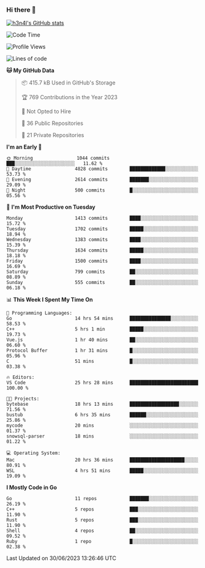 ### Hi there 👋

[![h3n4l's GitHub stats](https://github-readme-stats.vercel.app/api?username=h3n4l&count_private=true&show_icons=true&theme=radical)](https://github.com/h3n4l/github-readme-stats)

<!--START_SECTION:waka-->
![Code Time](http://img.shields.io/badge/Code%20Time-1%2C369%20hrs%2051%20mins-blue)

![Profile Views](http://img.shields.io/badge/Profile%20Views-1-blue)

![Lines of code](https://img.shields.io/badge/From%20Hello%20World%20I%27ve%20Written-2.0%20million%20lines%20of%20code-blue)

**🐱 My GitHub Data** 

> 📦 415.7 kB Used in GitHub's Storage 
 > 
> 🏆 769 Contributions in the Year 2023
 > 
> 🚫 Not Opted to Hire
 > 
> 📜 36 Public Repositories 
 > 
> 🔑 21 Private Repositories 
 > 
**I'm an Early 🐤** 

```text
🌞 Morning                1044 commits        ███░░░░░░░░░░░░░░░░░░░░░░   11.62 % 
🌆 Daytime                4828 commits        █████████████░░░░░░░░░░░░   53.73 % 
🌃 Evening                2614 commits        ███████░░░░░░░░░░░░░░░░░░   29.09 % 
🌙 Night                  500 commits         █░░░░░░░░░░░░░░░░░░░░░░░░   05.56 % 
```
📅 **I'm Most Productive on Tuesday** 

```text
Monday                   1413 commits        ████░░░░░░░░░░░░░░░░░░░░░   15.72 % 
Tuesday                  1702 commits        █████░░░░░░░░░░░░░░░░░░░░   18.94 % 
Wednesday                1383 commits        ████░░░░░░░░░░░░░░░░░░░░░   15.39 % 
Thursday                 1634 commits        █████░░░░░░░░░░░░░░░░░░░░   18.18 % 
Friday                   1500 commits        ████░░░░░░░░░░░░░░░░░░░░░   16.69 % 
Saturday                 799 commits         ██░░░░░░░░░░░░░░░░░░░░░░░   08.89 % 
Sunday                   555 commits         ██░░░░░░░░░░░░░░░░░░░░░░░   06.18 % 
```


📊 **This Week I Spent My Time On** 

```text
💬 Programming Languages: 
Go                       14 hrs 54 mins      ███████████████░░░░░░░░░░   58.53 % 
C++                      5 hrs 1 min         █████░░░░░░░░░░░░░░░░░░░░   19.73 % 
Vue.js                   1 hr 40 mins        ██░░░░░░░░░░░░░░░░░░░░░░░   06.60 % 
Protocol Buffer          1 hr 31 mins        █░░░░░░░░░░░░░░░░░░░░░░░░   05.96 % 
C                        51 mins             █░░░░░░░░░░░░░░░░░░░░░░░░   03.38 % 

🔥 Editors: 
VS Code                  25 hrs 28 mins      █████████████████████████   100.00 % 

🐱‍💻 Projects: 
bytebase                 18 hrs 13 mins      ██████████████████░░░░░░░   71.56 % 
bustub                   6 hrs 35 mins       ██████░░░░░░░░░░░░░░░░░░░   25.86 % 
mycode                   20 mins             ░░░░░░░░░░░░░░░░░░░░░░░░░   01.37 % 
snowsql-parser           18 mins             ░░░░░░░░░░░░░░░░░░░░░░░░░   01.22 % 

💻 Operating System: 
Mac                      20 hrs 36 mins      ████████████████████░░░░░   80.91 % 
WSL                      4 hrs 51 mins       █████░░░░░░░░░░░░░░░░░░░░   19.09 % 
```

**I Mostly Code in Go** 

```text
Go                       11 repos            ███████░░░░░░░░░░░░░░░░░░   26.19 % 
C++                      5 repos             ███░░░░░░░░░░░░░░░░░░░░░░   11.90 % 
Rust                     5 repos             ███░░░░░░░░░░░░░░░░░░░░░░   11.90 % 
Shell                    4 repos             ██░░░░░░░░░░░░░░░░░░░░░░░   09.52 % 
Ruby                     1 repo              █░░░░░░░░░░░░░░░░░░░░░░░░   02.38 % 
```




 Last Updated on 30/06/2023 13:26:46 UTC
<!--END_SECTION:waka-->

